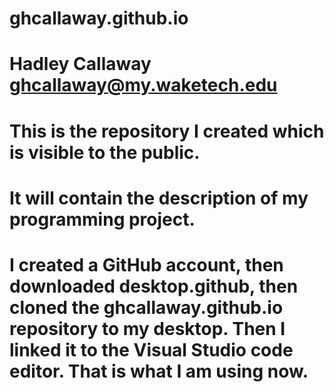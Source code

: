 # ghcallaway.github.io
# Hadley Callaway ghcallaway@my.waketech.edu
# This is the repository I created which is visible to the public.
# It will contain the description of my programming project.
# I created a GitHub account, then downloaded desktop.github, then cloned the ghcallaway.github.io repository to my desktop. Then I linked it to the Visual Studio code editor. That is what I am using now.
